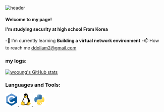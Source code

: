 ![header](https://capsule-render.vercel.app/api?type=venom&color=4DD6D3&text=%20Gunwoo%20GitHub%20👋&animation=twinkling&fontSize=50&fontAlignY=40&fontAlign=50&height=200&fontColor=000000)

<h4 align="left">Welcome to my page!
 
I'm studying security at high school From Korea</h4>
-📖 I’m currently learning **Building a virtual network environment**
-📫 How to reach me ddollam2@gmail.com

<h3 align="left">my logs:</h3>
 
[![wooung's GitHub stats](https://github-readme-stats.vercel.app/api?username=gunwoo105&include_all_commits=true&theme=nord&hide_border=true&count_private=true)](https://github.com/jiholee0/github-readme-stats)
<p align="left">
</p>

<p align="left">
</p>

<h3 align="left">Languages and Tools:</h3>
<p align="left"> <a href="https://www.cprogramming.com/" target="_blank" rel="noreferrer"> <img src="https://raw.githubusercontent.com/devicons/devicon/master/icons/c/c-original.svg" alt="c" width="40" height="40"/> </a> <a href="https://www.linux.org/" target="_blank" rel="noreferrer"> <img src="https://raw.githubusercontent.com/devicons/devicon/master/icons/linux/linux-original.svg" alt="linux" width="40" height="40"/> </a> <a href="https://www.python.org/" target="_blank" rel="noreferrer"> <img src="https://raw.githubusercontent.com/devicons/devicon/master/icons/python/python-original.svg" alt="python" width="40" height="40"/> </a> </p> 
